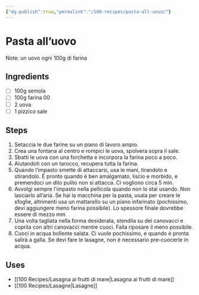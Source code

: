 ```yaml
---
{"dg-publish":true,"permalink":"/100-recipes/pasta-all-uovo/"}
---
```


# Pasta all’uovo
Note: un uovo ogni 100g di farina
## Ingredients
- [ ] 100g semola
- [ ] 100g farina 00
- [ ] 2 uova
- [ ] 1 pizzico sale
## Steps
1. Setaccia le due farine su un piano di lavoro ampio.
2. Crea una fontana al centro e rompici le uova, spolvera sopra il sale.
3. Sbatti le uova con una forchetta e incorpora la farina poco a poco.
4. Aiutandoti con un tarocco, recupera tutta la farina. 
5. Quando l’impasto smette di attaccarsi, usa le mani, tirandolo e stirandolo. È pronto quando è ben amalgamato, liscio e morbido, e premendoci un dito pulito non si attacca. Ci vogliono circa 5 min.
6. Avvolgi sempre l’impasto nella pellicola quando non lo stai usando. Non lasciarlo all’aria. Se hai la macchina per la pasta, usala per creare le sfoglie, altrimenti usa un mattarello su un piano infarinato (pochissimo, devi aggiungere meno farina possibile). Lo spessore finale dovrebbe essere di mezzo mm.
7. Una volta tagliata nella forma desiderata, stendila su dei canovacci  e coprila con altri canovacci mentre cuoci. Falla riposare il meno possibile.
8. Cuoci in acqua bollente salata. Ci vuole pochissimo, e quando è pronta salirà a galla. Se devi fare le lasagne, non è necessario pre-cuocerle in acqua.
## Uses
- [[100 Recipes/Lasagna ai frutti di mare\|Lasagna ai frutti di mare]]
- [[100 Recipes/Lasagne\|Lasagne]]

